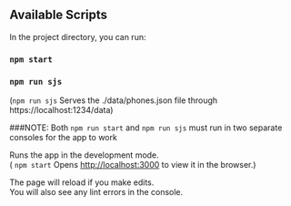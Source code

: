 
## Available Scripts

In the project directory, you can run:

### `npm start`
### `npm run sjs`
(`npm run sjs` Serves the ./data/phones.json file through https://localhost:1234/data)

###NOTE: Both `npm run start` and `npm run sjs` must run in two
separate consoles for the app to work

Runs the app in the development mode.<br>
( `npm start` Opens [http://localhost:3000](http://localhost:3000) to view it in the browser.)

The page will reload if you make edits.<br>
You will also see any lint errors in the console.

